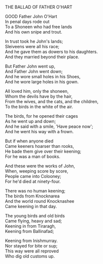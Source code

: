 THE BALLAD OF FATHER O'HART  
  
GOOD Father John O'Hart  
In penal days rode out  
To a Shoneen who had free lands  
And his own snipe and trout.  
  
In trust took he John's lands;  
Sleiveens were all his race;  
And he gave them as dowers to his daughters.  
And they married beyond their place.  
  
But Father John went up,  
And Father John went down;  
And he wore small holes in his Shoes,  
And he wore large holes in his gown.  
  
All loved him, only the shoneen,  
Whom the devils have by the hair,  
From the wives, and the cats, and the children,  
To the birds in the white of the air.  
  
The birds, for he opened their cages  
As he went up and down;  
And he said with a smile, 'Have peace now';  
And he went his way with a frown.  
  
But if when anyone died  
Came keeners hoarser than rooks,  
He bade them give over their keening;  
For he was a man of books.  
  
And these were the works of John,  
When, weeping score by score,  
People came into Colooney;  
For he'd died at ninety-four.  
  
There was no human keening;  
The birds from Knocknarea  
And the world round Knocknashee  
Came keening in that day.  
  
The young birds and old birds  
Came flying, heavy and sad;  
Keening in from Tiraragh,  
Keening from Ballinafad;  
  
Keening from Inishmurray.  
Nor stayed for bite or sup;  
This way were all reproved  
Who dig old customs up.  
